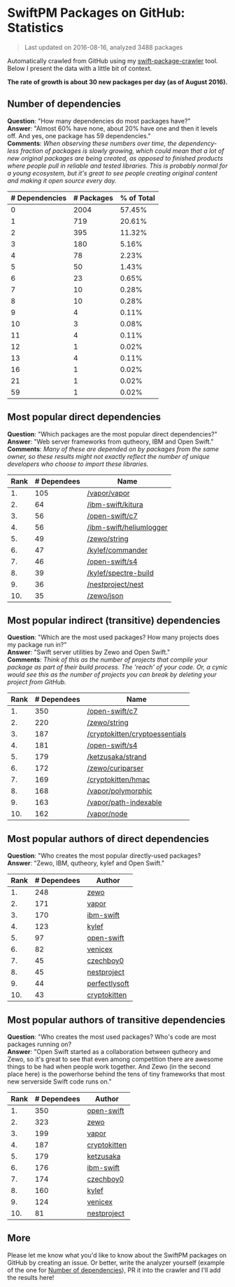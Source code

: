 
# SwiftPM Packages on GitHub: Statistics

> Last updated on 2016-08-16, analyzed 3488 packages

Automatically crawled from GitHub using my [swift-package-crawler](https://github.com/czechboy0/swift-package-crawler) tool. Below I present the data with a little bit of context.

**The rate of growth is about 30 new packages per day (as of August 2016).**

## Number of dependencies
**Question**: "How many dependencies do most packages have?"  
**Answer**: "Almost 60% have none, about 20% have one and then it levels off. And yes, one package has 59 dependencies."  
**Comments**: *When observing these numbers over time, the dependency-less fraction of packages is slowly growing, which could mean that a lot of new original packages are being created, as opposed to finished products where people pull in reliable and tested libraries. This is probably normal for a young ecosystem, but it's great to see people creating original content and making it open source every day.*

| # Dependencies | # Packages | % of Total |
| --- | --- | --- |
|   0 | 2004 | 57.45% |
|   1 | 719 | 20.61% |
|   2 | 395 | 11.32% |
|   3 | 180 |  5.16% |
|   4 |  78 |  2.23% |
|   5 |  50 |  1.43% |
|   6 |  23 |  0.65% |
|   7 |  10 |  0.28% |
|   8 |  10 |  0.28% |
|   9 |   4 |  0.11% |
|  10 |   3 |  0.08% |
|  11 |   4 |  0.11% |
|  12 |   1 |  0.02% |
|  13 |   4 |  0.11% |
|  16 |   1 |  0.02% |
|  21 |   1 |  0.02% |
|  59 |   1 |  0.02% |


## Most popular direct dependencies
**Question**: "Which packages are the most popular direct dependencies?"  
**Answer**: "Web server frameworks from qutheory, IBM and Open Swift."    
**Comments**: *Many of these are depended on by packages from the same owner, so these results might not exactly reflect the number of unique developers who choose to import these libraries.*  

| Rank | # Dependees | Name |
| --- | --- | --- |
|   1. | 105 | [/vapor/vapor](https://github.com/vapor/vapor) |
|   2. |  64 | [/ibm-swift/kitura](https://github.com/ibm-swift/kitura) |
|   3. |  56 | [/open-swift/c7](https://github.com/open-swift/c7) |
|   4. |  56 | [/ibm-swift/heliumlogger](https://github.com/ibm-swift/heliumlogger) |
|   5. |  49 | [/zewo/string](https://github.com/zewo/string) |
|   6. |  47 | [/kylef/commander](https://github.com/kylef/commander) |
|   7. |  46 | [/open-swift/s4](https://github.com/open-swift/s4) |
|   8. |  39 | [/kylef/spectre-build](https://github.com/kylef/spectre-build) |
|   9. |  36 | [/nestproject/nest](https://github.com/nestproject/nest) |
|  10. |  35 | [/zewo/json](https://github.com/zewo/json) |


## Most popular indirect (transitive) dependencies
**Question**: "Which are the most used packages? How many projects does my package run in?"  
**Answer**: "Swift server utilities by Zewo and Open Swift."    
**Comments**: *Think of this as the number of projects that compile your package as part of their build process. The 'reach' of your code. Or, a cynic would see this as the number of projects you can break by deleting your project from GitHub.*  

| Rank | # Dependees | Name |
| --- | --- | --- |
|   1. | 350 | [/open-swift/c7](https://github.com/open-swift/c7) |
|   2. | 220 | [/zewo/string](https://github.com/zewo/string) |
|   3. | 187 | [/cryptokitten/cryptoessentials](https://github.com/cryptokitten/cryptoessentials) |
|   4. | 181 | [/open-swift/s4](https://github.com/open-swift/s4) |
|   5. | 179 | [/ketzusaka/strand](https://github.com/ketzusaka/strand) |
|   6. | 172 | [/zewo/curiparser](https://github.com/zewo/curiparser) |
|   7. | 169 | [/cryptokitten/hmac](https://github.com/cryptokitten/hmac) |
|   8. | 168 | [/vapor/polymorphic](https://github.com/vapor/polymorphic) |
|   9. | 163 | [/vapor/path-indexable](https://github.com/vapor/path-indexable) |
|  10. | 162 | [/vapor/node](https://github.com/vapor/node) |


## Most popular authors of direct dependencies
**Question**: "Who creates the most popular directly-used packages?  
**Answer**: "Zewo, IBM, qutheory, kylef and Open Swift."    

| Rank | # Dependees | Author |
| --- | --- | --- |
|   1. | 248 | [zewo](https://github.com/zewo) |
|   2. | 171 | [vapor](https://github.com/vapor) |
|   3. | 170 | [ibm-swift](https://github.com/ibm-swift) |
|   4. | 123 | [kylef](https://github.com/kylef) |
|   5. |  97 | [open-swift](https://github.com/open-swift) |
|   6. |  82 | [venicex](https://github.com/venicex) |
|   7. |  45 | [czechboy0](https://github.com/czechboy0) |
|   8. |  45 | [nestproject](https://github.com/nestproject) |
|   9. |  44 | [perfectlysoft](https://github.com/perfectlysoft) |
|  10. |  43 | [cryptokitten](https://github.com/cryptokitten) |


## Most popular authors of transitive dependencies
**Question**: "Who creates the most used packages? Who's code are most packages running on?  
**Answer**: "Open Swift started as a collaboration between qutheory and Zewo, so it's great to see that even among competition there are awesome things to be had when people work together. And Zewo (in the second place here) is the powerhorse behind the tens of tiny frameworks that most new serverside Swift code runs on."    

| Rank | # Dependees | Author |
| --- | --- | --- |
|   1. | 350 | [open-swift](https://github.com/open-swift) |
|   2. | 323 | [zewo](https://github.com/zewo) |
|   3. | 199 | [vapor](https://github.com/vapor) |
|   4. | 187 | [cryptokitten](https://github.com/cryptokitten) |
|   5. | 179 | [ketzusaka](https://github.com/ketzusaka) |
|   6. | 176 | [ibm-swift](https://github.com/ibm-swift) |
|   7. | 174 | [czechboy0](https://github.com/czechboy0) |
|   8. | 160 | [kylef](https://github.com/kylef) |
|   9. | 124 | [venicex](https://github.com/venicex) |
|  10. |  81 | [nestproject](https://github.com/nestproject) |


## More
Please let me know what you'd like to know about the SwiftPM packages on GitHub by creating an issue. Or better, write the analyzer yourself (example of the one for [Number of dependencies](https://github.com/czechboy0/swift-package-crawler/blob/master/Sources/AnalyzerLib/DependencyTrees.swift)), PR it into the crawler and I'll add the results here!

